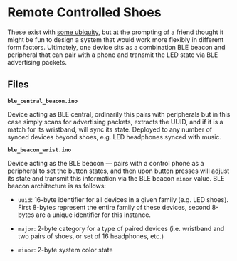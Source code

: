 # Remote Controlled Shoes

These exist with [some ubiquity](https://www.amazon.com/s?k=led+shoes+with+remote&ref=nb_sb_noss), but at the prompting of a friend thought it might
be fun to design a system that would work more flexibly in different form 
factors. Ultimately, one device sits as a combination BLE beacon and peripheral that can pair with a phone and transmit the LED state via BLE 
advertising packets. 

## Files

**`ble_central_beacon.ino`**

Device acting as BLE central, ordinarily this pairs with peripherals but in this case simply scans for advertising packets, extracts the UUID, and if it is a match for its wristband, will sync its state. Deployed to any number of synced devices beyond shoes, e.g. LED headphones synced with music.

**`ble_beacon_wrist.ino`**

Device acting as the BLE beacon &mdash; pairs with a control phone as a peripheral to set the button states, and then upon button presses will adjust its state and transmit this information via the BLE beacon `minor` value. BLE beacon architecture is as follows:

* `uuid`: 16-byte identifier for all devices in a given family (e.g. LED shoes). First 8-bytes represent the entire family of these devices, second 8-bytes are a unique identifier for this instance.

* `major`: 2-byte category for a type of paired devices (i.e. wristband and two pairs of shoes, or set of 16 headphones, etc.)

* `minor`: 2-byte system color state
